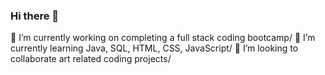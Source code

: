 ### Hi there 👋
🔭 I’m currently working on completing a full stack coding bootcamp/
🌱 I’m currently learning Java, SQL, HTML, CSS, JavaScript/
👯 I’m looking to collaborate art related coding projects/



<!--
**maestreca/maestreca** is a ✨ _special_ ✨ repository because its `README.md` (this file) appears on your GitHub profile.

Here are some ideas to get you started:

- 🔭 I’m currently working on ...
- 🌱 I’m currently learning ...
- 👯 I’m looking to collaborate on ...
- 🤔 I’m looking for help with ...
- 💬 Ask me about ...
- 📫 How to reach me: ...
- 😄 Pronouns: ...
- ⚡ Fun fact: ...
-->
